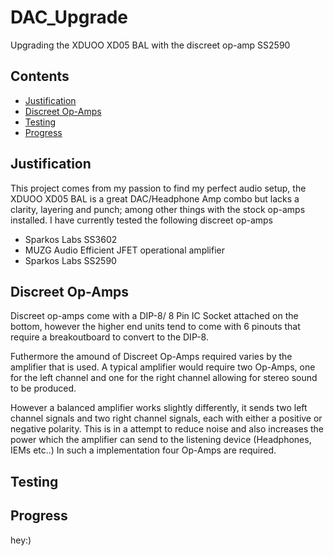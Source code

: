 # DAC_Upgrade
Upgrading the XDUOO XD05 BAL with the discreet op-amp SS2590


## Contents
* [Justification](#Justification)
* [Discreet Op-Amps](#Discreet-Op-Amps)
* [Testing](#Testing)
* [Progress](#Progress)

## Justification
This project comes from my passion to find my perfect audio setup, the XDUOO XD05 BAL is a great DAC/Headphone Amp combo but lacks a clarity, layering and punch; among other things with the stock op-amps installed.
I have currently tested the following discreet op-amps
* Sparkos Labs SS3602
* MUZG Audio Efficient JFET operational amplifier
* Sparkos Labs SS2590



## Discreet Op-Amps

Discreet op-amps come with a DIP-8/ 8 Pin IC Socket attached on the bottom, however the higher end units tend to come with 6 pinouts that require a breakoutboard to convert to the DIP-8.

Futhermore the amound of Discreet Op-Amps required varies by the amplifier that is used. A typical amplifier would require two Op-Amps, one for the left channel and one for the right channel allowing for stereo sound to be produced.

However a balanced amplifier works slightly differently, it sends two left channel signals and two right channel signals, each with either a positive or negative polarity. This is in a attempt to reduce noise and also increases the power which the amplifier can send to the listening device (Headphones, IEMs etc..) 
In such a implementation four Op-Amps are required.

## Testing

## Progress

hey:)
